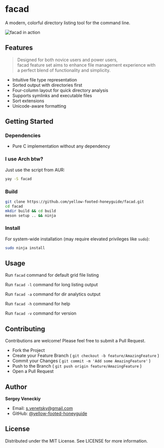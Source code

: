 # facad

A modern, colorful directory listing tool for the command line.

![facad in action](assets/facad_2_18.jpg)

## Features
> Designed for both novice users and power users,<br>
> facad feature set aims to enhance file management experience with<br>
> a perfect blend of functionality and simplicity.

- Intuitive file type representation 
- Sorted output with directories first
- Four-column layout for quick directory analysis
- Supports symlinks and executable files
- Sort extensions
- Unicode-aware formatting 


## Getting Started
### Dependencies
- Pure C implementation without any dependency

### I use Arch btw?
Just use the script from AUR:
```bash
yay -S facad
```

### Build 
```bash
git clone https://github.com/yellow-footed-honeyguide/facad.git
cd facad
mkdir build && cd build
meson setup .. && ninja
```

### Install
For system-wide installation (may require elevated privileges like `sudo`):
```bash
sudo ninja install
```

## Usage

Run `facad` command for default grid file listing

Run `facad -l` command for long listing output

Run `facad -a` command for dir analytics output

Run `facad -h` command for help

Run `facad -v` command for version


## Contributing

Contributions are welcome! Please feel free to submit a Pull Request.

- Fork the Project
- Create your Feature Branch ( `git checkout -b feature/AmazingFeature` )
- Commit your Changes ( `git commit -m 'Add some AmazingFeature'` )
- Push to the Branch ( `git push origin feature/AmazingFeature` )
- Open a Pull Request

## Author
**Sergey Veneckiy**
- Email: s.venetsky@gmail.com
- GitHub: [@yellow-footed-honeyguide](https://github.com/yellow-footed-honeyguide)


## License
Distributed under the MIT License. See LICENSE for more information.
